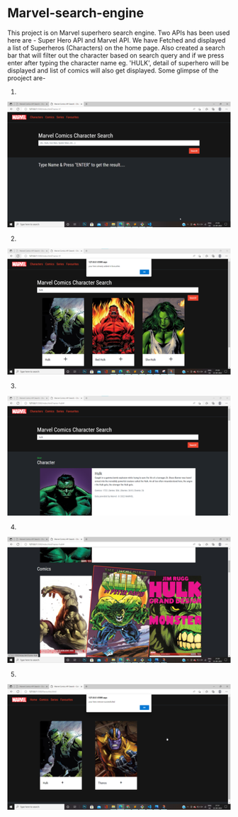 # Marvel-search-engine
This project is on Marvel superhero search engine. Two APIs has been used here are - Super Hero API and Marvel API. 
We have Fetched and displayed a list of Superheros (Characters) on the home page.
Also created a search bar that will filter out the character based on search query and if we press enter after typing the character name eg. 'HULK',
detail of superhero will be displayed and list of comics will also get displayed.
Some glimpse of the prooject are-


1.  
![alt text](https://github.com/its-roshanojha/Marvel-search-engine/blob/master/Images/1.png)

2. 
![alt text](https://github.com/its-roshanojha/Marvel-search-engine/blob/master/Images/2.png)

3.
![alt text](https://github.com/its-roshanojha/Marvel-search-engine/blob/master/Images/3.png)

4.
![alt text](https://github.com/its-roshanojha/Marvel-search-engine/blob/master/Images/4.jpg)

5.
![alt text](https://github.com/its-roshanojha/Marvel-search-engine/blob/master/Images/5.png)

